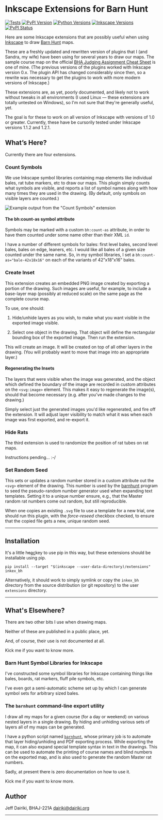 # Inkscape Extensions for Barn Hunt

[![Tests](https://github.com/barnhunt/inkex-bh/actions/workflows/tests.yml/badge.svg)](https://github.com/barnhunt/inkex-bh/actions/workflows/tests.yml)
[![PyPI Version](https://img.shields.io/pypi/v/inkex-bh.svg)](https://pypi.org/project/inkex-bh/)
[![Python Versions](https://img.shields.io/pypi/pyversions/inkex-bh.svg)](https://pypi.org/project/inkex-bh/)
[![Inkscape Versions](https://img.shields.io/badge/Inkscape-1.0%E2%80%931.2-blue.svg?logo=inkscape)](https://inkscape.org/)
[![PyPI Status](https://img.shields.io/pypi/status/inkex-bh.svg)](https://pypi.org/project/inkex-bh/)

Here are some Inkscape extensions that are possibly useful when using
[Inkscape][] to draw [Barn Hunt][] maps.

These are a freshly updated and rewritten version of plugins that I
(and Sandra, my wife) have been using for several years to draw our
maps. The sample course map on the official [BHA Judging Assignment
Cheat Sheet][cheat] is one of mine. (The previous versions of the
plugins worked with Inkscape version 0.x.  The plugin API has changed
considerably since then, so a rewrite was necessary to get the plugins
to work with more modern versions of Inkscape.)

These extensions are, as yet, poorly documented, and likely not to
work without tweaks in all environments (I used Linux — these
extensions are totally untested on Windows), so I'm not sure that
they're generally useful, yet.

The goal is for these to work on all version of Inkscape with versions
of 1.0 or greater.  Currently, these have be cursorily tested under
Inkscape versions 1.1.2 and 1.2.1.

[Inkscape]: https://inkscape.org/ (The Inkscape home page)
[Barn Hunt]: https://www.barnhunt.com/ (Barn Hunt — a fabulous sport for dogs)
[cheat]: https://www.barnhunt.com/judge/resources.php?download=147 (The official BHA "Judging Assignment Cheat Sheet" which includes, as an example, one of my course maps, drawn using Inkscape.)


## What’s Here?

Currently there are four extensions.

### Count Symbols

We use Inkscape symbol libraries containing map elements like
individual bales, rat tube markers, etc to draw our maps.  This plugin
simply counts what symbols are visible, and reports a list of symbol
names along with how many times they are used in the drawing.  (By
default, only symbols on visible layers are counted.)

![Example output from the "Count Symbols" extension](https://github.com/barnhunt/inkex-bh/raw/master/count-symbols.png)

#### The bh:count-as symbol attribute

Symbols may be marked with a custom `bh:count-as` attribute, in order
to have them counted under some name other than their XML `id`.

I have a number of different symbols for bales: first level bales,
second level bales, bales on edge, leaners, etc.  I would like all
bales of a given size counted under the same name.  So, in my symbol
libraries, I set a `bh:count-as="bale-42x18x16"` on each of the
variants of 42”x18”x16” bales.

### Create Inset

This extension creates an embedded PNG image created by exporting a
portion of the drawing.  Such images are useful, for example, to include
a base-layer map (possibly at reduced scale) on the same page as the complete
course map.

To use, one should:

1. Hide/unhide layers as you wish, to make what you want visible in
   the exported image visible.

2. Select one object in the drawing. That object will define the
   rectangular bounding box of the exported image.  Then run the
   extension.

This will create an image. It will be created on top of all other
layers in the drawing. (You will probably want to move that image into
an appropriate layer.)

#### Regenerating the Insets

The layers that were visible when the image was generated, and the
object which defined the boundary of the image are recorded in custom
attributes on the `<svg:image>` element.  This makes it easy to
regenerate the image(s), should that become necessary (e.g. after
you've made changes to the drawing.)

Simply select just the generated images you'd like regenerated, and
fire off the extension.  It will adjust layer visibility to match what
it was when each image was first exported, and re-export it.


### Hide Rats

The third extension is used to randomize the position of rat tubes on rat maps.

Instructions pending... :-/

### Set Random Seed

This sets or updates a random number stored in a custom attribute out
the `<svg>` element of the drawing.  This number is used by the
[barnhunt][] program to seed the pseudo-random number generator used
when expanding text templates.  Setting it to a unique number ensure,
e.g., that the Master random rat numbers come out random, but still
reproducible.

When one copies an existing `.svg` file to use a template for a new
trial, one should run this plugin, with the _force-reseed_ checkbox
checked, to ensure that the copied file gets a new, unique random
seed.

----

## Installation

It's a little h<del>o</del><ins>ac</ins>key to use pip in this way,
but these extensions should be installable using pip.

```
pip install --target "$(inkscape --user-data-directory)/extensions" inkex_bh
```

Alternatively, it should work to simply symlink or copy the `inkex_bh`
directory from the source distribution (or git repository) to the user
`extensions` directory.

----


## What's Elsewhere?

There are two other bits I use when drawing maps.

Neither of these are published in a public place, yet.

And, of course, their use is not documented at all.

Kick me if you want to know more.


### Barn Hunt Symbol Libraries for Inkscape

I've constructed some symbol libraries for Inkscape containing things
like bales, boards, rat markers, fluff pile symbols, etc.

I've even got a semi-automatic scheme set up by which I can generate
symbol sets for arbitrary sized bales.


### The `barnhunt` command-line export utility

I draw all my maps for a given course (for a day or weekend) on
various nested layers in a single drawing.  By hiding and unhiding
various sets of layers all of my maps can be generated.

I have a python script named [`barnhunt`][barnhunt], whose primary job
is to automate that layer hiding/unhiding and PDF exporting process.
While exporting the map, it can also expand special template syntax in
text in the drawings.  This can be used to automate the printing of
course names and blind numbers on the exported map, and is also used
to generate the random Master rat numbers.

Sadly, at present there is zero documentation on how to use it.

Kick me if you want to know more.

[barnhunt]: https://github.com/barnhunt/barnhunt

## Author

Jeff Dairiki, BHAJ-221A
<dairiki@dairiki.org>

----
